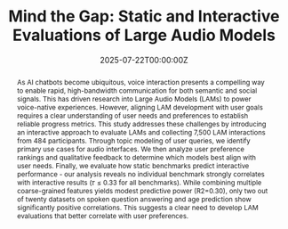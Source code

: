 ---
title: 'Mind the Gap: Static and Interactive Evaluations of Large Audio Models'

# Authors
# If you created a profile for a user (e.g. the default `admin` user), write the username (folder name) here
# and it will be replaced with their full name and linked to their profile.
authors:
  - Ella Li
  - William Held
  - admin 
  - Kunat Pipatanakul
  - Potsawee Manakul
  - Hao Zhu
  - Diyi Yang

date: '2025-07-22T00:00:00Z'
doi: ''

# Schedule page publish date (NOT publication's date).
publishDate: '2018-10-05T00:00:00Z'

# Publication type.
# Legend: 0 = Uncategorized; 1 = Conference paper; 2 = Journal article;
# 3 = Preprint / Working Paper; 4 = Report; 5 = Book; 6 = Book section;
# 7 = Thesis; 8 = Patent
publication_types: ['1']

# Publication name and optional abbreviated publication name.
publication: 63rd Annual Meeting of the Association for Computational Linguistics (Main Conference)
publication_short: ACL 2025

abstract: As AI chatbots become ubiquitous, voice interaction presents a compelling way to enable rapid, high-bandwidth communication for both semantic and social signals. This has driven research into Large Audio Models (LAMs) to power voice-native experiences. However, aligning LAM development with user goals requires a clear understanding of user needs and preferences to establish reliable progress metrics. This study addresses these challenges by introducing an interactive approach to evaluate LAMs and collecting 7,500 LAM interactions from 484 participants. Through topic modeling of user queries, we identify primary use cases for audio interfaces. We then analyze user preference rankings and qualitative feedback to determine which models best align with user needs. Finally, we evaluate how static benchmarks predict interactive performance - our analysis reveals no individual benchmark strongly correlates with interactive results (𝜏 ≤ 0.33 for all benchmarks). While combining multiple coarse-grained features yields modest predictive power (R2=0.30), only two out of twenty datasets on spoken question answering and age prediction show significantly positive correlations. This suggests a clear need to develop LAM evaluations that better correlate with user preferences.

# Summary. An optional shortened abstract.
summary: As AI chatbots become ubiquitous, voice interaction presents a compelling way to enable rapid, high-bandwidth communication for both semantic and social signals. This has driven research into Large Audio Models (LAMs) to power voice-native experiences. However, aligning LAM development with user goals requires a clear understanding of user needs and preferences to establish reliable progress metrics. This study addresses these challenges by introducing an interactive approach to evaluate LAMs and collecting 7,500 LAM interactions from 484 participants. Through topic modeling of user queries, we identify primary use cases for audio interfaces. We then analyze user preference rankings and qualitative feedback to determine which models best align with user needs. Finally, we evaluate how static benchmarks predict interactive performance - our analysis reveals no individual benchmark strongly correlates with interactive results (𝜏 ≤ 0.33 for all benchmarks). While combining multiple coarse-grained features yields modest predictive power (R2=0.30), only two out of twenty datasets on spoken question answering and age prediction show significantly positive correlations. This suggests a clear need to develop LAM evaluations that better correlate with user preferences.

tags: []

# Display this page in the Featured widget?
featured: false

# Custom links (uncomment lines below)
# links:
# - name: Custom Link
#   url: http://example.org

url_pdf: 'https://aclanthology.org/2025.acl-long.428.pdf'
url_code: 'https://github.com/SALT-NLP/talk-arena/'
url_dataset: ''
url_poster: ''
url_project: ''
url_slides: ''
url_source: 'https://talkarena.org'
url_video: ''

# Featured image
# To use, add an image named `featured.jpg/png` to your page's folder.
image:
  caption: ''
  focal_point: ''
  preview_only: false

# Associated Projects (optional).
#   Associate this publication with one or more of your projects.
#   Simply enter your project's folder or file name without extension.
#   E.g. `internal-project` references `content/project/internal-project/index.md`.
#   Otherwise, set `projects: []`.
projects:
  - []

# Slides (optional).
#   Associate this publication with Markdown slides.
#   Simply enter your slide deck's filename without extension.
#   E.g. `slides: "example"` references `content/slides/example/index.md`.
#   Otherwise, set `slides: ""`.
slides: ""
---